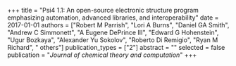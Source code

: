+++
title = "Psi4 1.1: An open-source electronic structure program emphasizing automation, advanced libraries, and interoperability"
date = 2017-01-01
authors = ["Robert M Parrish", "Lori A Burns", "Daniel GA Smith", "Andrew C Simmonett", "A Eugene DePrince III", "Edward G Hohenstein", "Ugur Bozkaya", "Alexander Yu Sokolov", "Roberto Di Remigio", "Ryan M Richard", " others"]
publication_types = ["2"]
abstract = ""
selected = false
publication = "*Journal of chemical theory and computation*"
+++

